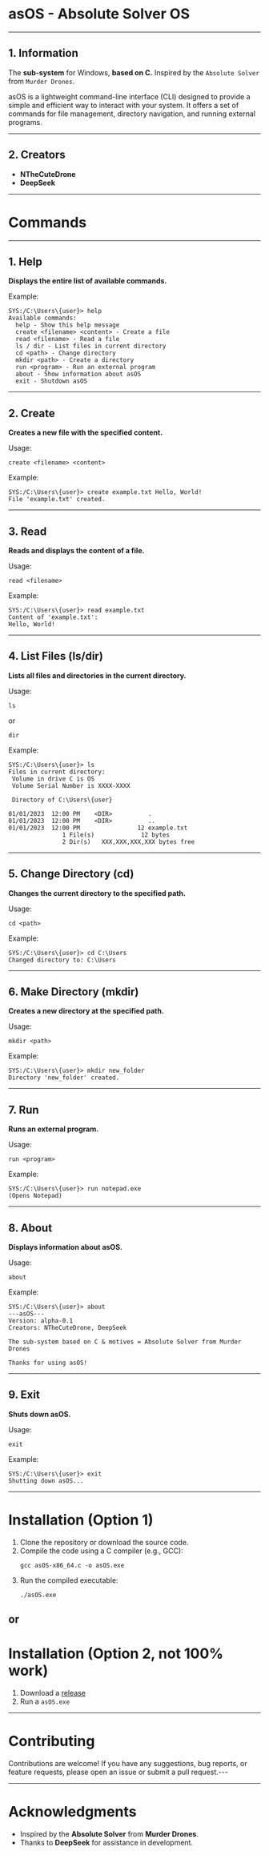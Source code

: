 # asOS - Absolute Solver OS
------

## 1. Information
The **sub-system** for Windows, **based on C.** Inspired by the `Absolute Solver` from `Murder Drones`.

asOS is a lightweight command-line interface (CLI) designed to provide a simple and efficient way to interact with your system. It offers a set of commands for file management, directory navigation, and running external programs.

------

## 2. Creators
- **NTheCuteDrone**
- **DeepSeek**

------

# Commands
------

## 1. Help
**Displays the entire list of available commands.**

Example:
```
SYS:/C:\Users\{user}> help
Available commands:
  help - Show this help message
  create <filename> <content> - Create a file
  read <filename> - Read a file
  ls / dir - List files in current directory
  cd <path> - Change directory
  mkdir <path> - Create a directory
  run <program> - Run an external program
  about - Show information about asOS
  exit - Shutdown asOS
```

------

## 2. Create
**Creates a new file with the specified content.**

Usage:
```
create <filename> <content>
```

Example:
```
SYS:/C:\Users\{user}> create example.txt Hello, World!
File 'example.txt' created.
```

------

## 3. Read
**Reads and displays the content of a file.**

Usage:
```
read <filename>
```

Example:
```
SYS:/C:\Users\{user}> read example.txt
Content of 'example.txt':
Hello, World!
```

------

## 4. List Files (ls/dir)
**Lists all files and directories in the current directory.**

Usage:
```
ls
```
or
```
dir
```

Example:
```
SYS:/C:\Users\{user}> ls
Files in current directory:
 Volume in drive C is OS
 Volume Serial Number is XXXX-XXXX

 Directory of C:\Users\{user}

01/01/2023  12:00 PM    <DIR>          .
01/01/2023  12:00 PM    <DIR>          ..
01/01/2023  12:00 PM                12 example.txt
               1 File(s)             12 bytes
               2 Dir(s)   XXX,XXX,XXX,XXX bytes free
```

------

## 5. Change Directory (cd)
**Changes the current directory to the specified path.**

Usage:
```
cd <path>
```

Example:
```
SYS:/C:\Users\{user}> cd C:\Users
Changed directory to: C:\Users
```

------

## 6. Make Directory (mkdir)
**Creates a new directory at the specified path.**

Usage:
```
mkdir <path>
```

Example:
```
SYS:/C:\Users\{user}> mkdir new_folder
Directory 'new_folder' created.
```

------

## 7. Run
**Runs an external program.**

Usage:
```
run <program>
```

Example:
```
SYS:/C:\Users\{user}> run notepad.exe
(Opens Notepad)
```

------

## 8. About
**Displays information about asOS.**

Usage:
```
about
```

Example:
```
SYS:/C:\Users\{user}> about
---asOS---
Version: alpha-0.1
Creators: NTheCuteDrone, DeepSeek

The sub-system based on C & motives = Absolute Solver from Murder Drones

Thanks for using asOS!
```

------

## 9. Exit
**Shuts down asOS.**

Usage:
```
exit
```

Example:
```
SYS:/C:\Users\{user}> exit
Shutting down asOS...
```

------

# Installation (Option 1)
1. Clone the repository or download the source code.
2. Compile the code using a C compiler (e.g., GCC):
   ```
   gcc asOS-x86_64.c -o asOS.exe
   ```
3. Run the compiled executable:
   ```
   ./asOS.exe
   ```

## or

# Installation (Option 2, not 100% work)
1. Download a [release](https://github.com/MDTheGame/asOS/releases/)
2. Run a `asOS.exe`

------

# Contributing
Contributions are welcome! If you have any suggestions, bug reports, or feature requests, please open an issue or submit a pull request.---

------

# Acknowledgments
- Inspired by the **Absolute Solver** from **Murder Drones**.
- Thanks to **DeepSeek** for assistance in development.
```
